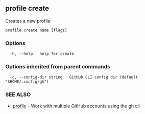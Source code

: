 ## profile create

Creates a new profile

```
profile create name [flags]
```

### Options

```
  -h, --help   help for create
```

### Options inherited from parent commands

```
  -c, --config-dir string   GitHub CLI config dir (default "$HOME/.config/gh")
```

### SEE ALSO

* [profile](profile.md)	 - Work with multiple GitHub accounts using the gh cli

